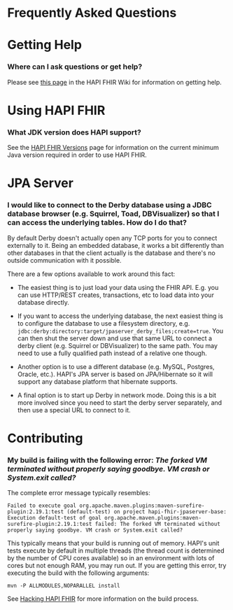 # Frequently Asked Questions

# Getting Help

### Where can I ask questions or get help?

Please see [this page](https://github.com/hapifhir/hapi-fhir/wiki/Getting-Help) in the HAPI FHIR Wiki for information on getting help.

# Using HAPI FHIR

### What JDK version does HAPI support?

See the [HAPI FHIR Versions](/docs/introduction/versions.html) page for information on the current minimum Java version required in order to use HAPI FHIR.

# JPA Server

### I would like to connect to the Derby database using a JDBC database browser (e.g. Squirrel, Toad, DBVisualizer) so that I can access the underlying tables. How do I do that?

By default Derby doesn't actually open any TCP ports for you to connect externally to it. Being an embedded database, it works a bit differently than other databases in that the client actually is the database and there's no outside communication with it possible.

There are a few options available to work around this fact:

* The easiest thing is to just load your data using the FHIR API. E.g. you can use HTTP/REST creates, transactions, etc to load data into your database directly.

* If you want to access the underlying database, the next easiest thing is to configure the database to use a filesystem directory, e.g. `jdbc:derby:directory:target/jpaserver_derby_files;create=true`. You can then shut the server down and use that same URL to connect a derby client (e.g. Squirrel or DBVisualizer) to the same path. You may need to use a fully qualified path instead of a relative one though.

* Another option is to use a different database (e.g. MySQL, Postgres, Oracle, etc.). HAPI's JPA server is based on JPA/Hibernate so it will support any database platform that hibernate supports.

* A final option is to start up Derby in network mode. Doing this is a bit more involved since you need to start the derby server separately, and then use a special URL to connect to it.

# Contributing

### My build is failing with the following error: *The forked VM terminated without properly saying goodbye. VM crash or System.exit called?*

The complete error message typically resembles:

```
Failed to execute goal org.apache.maven.plugins:maven-surefire-plugin:2.19.1:test (default-test) on project hapi-fhir-jpaserver-base: Execution default-test of goal org.apache.maven.plugins:maven-surefire-plugin:2.19.1:test failed: The forked VM terminated without properly saying goodbye. VM crash or System.exit called?
```

This typically means that your build is running out of memory. HAPI's unit tests execute by default in multiple threads (the thread count is determined by the number of CPU cores available) so in an environment with lots of cores but not enough RAM, you may run out. If you are getting this error, try executing the build with the following arguments:

```
mvn -P ALLMODULES,NOPARALLEL install
```

See [Hacking HAPI FHIR](/docs/contributing/hacking_guide.html) for more information on the build process.
